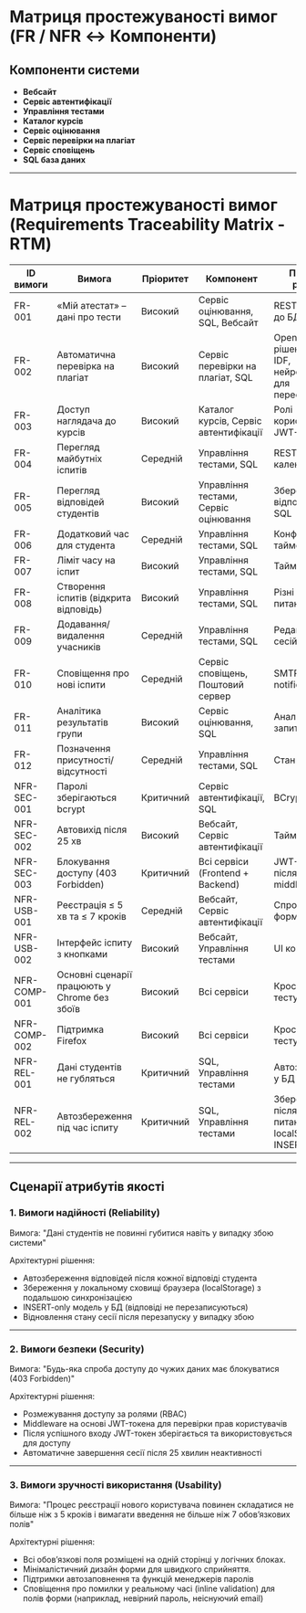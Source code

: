 # Матриця простежуваності вимог (FR / NFR ↔ Компоненти)

## Компоненти системи
- **Вебсайт**  
- **Сервіс автентифікації**  
- **Управління тестами**  
- **Каталог курсів**  
- **Сервіс оцінювання**  
- **Сервіс перевірки на плагіат**  
- **Сервіс сповіщень**  
- **SQL база даних**  

---

# Матриця простежуваності вимог (Requirements Traceability Matrix - RTM)

| ID вимоги | Вимога | Пріоритет | Компонент | Проєктне рішення | Метод верифікації |
|-----------|--------|-----------|-----------|------------------|-------------------|
| FR-001 | «Мій атестат» – дані про тести | Високий | Сервіс оцінювання, SQL, Вебсайт | REST API, запити до БД | Інтеграційні тести |
| FR-002        | Автоматична перевірка на плагіат      | Високий    | Сервіс перевірки на плагіат, SQL       | Open-source рішення: TF-IDF, нейромережа для перефразувань                                                 | Модульні тести + інтеграція     | ADR-002   |
| FR-003 | Доступ наглядача до курсів | Високий | Каталог курсів, Сервіс автентифікації | Ролі користувачів, JWT-токен | Інтеграційні тести |
| FR-004 | Перегляд майбутніх іспитів | Середній | Управління тестами, SQL | REST API, календар іспитів | Інтеграційні тести |
| FR-005 | Перегляд відповідей студентів | Високий | Управління тестами, Сервіс оцінювання | Збереження відповідей у SQL | Інтеграційні тести |
| FR-006 | Додатковий час для студента | Середній | Управління тестами, SQL | Конфігурація таймерів | E2E тест |
| FR-007 | Ліміт часу на іспит | Високий | Управління тестами, SQL | Таймер сесії | E2E тест |
| FR-008 | Створення іспитів (відкрита відповідь) | Високий | Управління тестами, SQL | Різні типи питань | Інтеграційні тести |
| FR-009 | Додавання/видалення учасників | Середній | Управління тестами, SQL | Редагування сесій | Інтеграційні тести |
| FR-010 | Сповіщення про нові іспити | Середній | Сервіс сповіщень, Поштовий сервер | SMTP, push notification | E2E тест |
| FR-011 | Аналітика результатів групи | Високий | Сервіс оцінювання, SQL | Аналітичні запити | Інтеграційні тести |
| FR-012 | Позначення присутності/відсутності | Середній | Управління тестами, SQL | Стан сесії | Інтеграційні тести |
| NFR-SEC-001 | Паролі зберігаються bcrypt | Критичний | Сервіс автентифікації, SQL | BCrypt hashing | Аудит безпеки |
| NFR-SEC-002 | Автовихід після 25 хв | Високий | Вебсайт, Сервіс автентифікації | Таймаут сесій | Інтеграційні тести |
| NFR-SEC-003   | Блокування доступу (403 Forbidden)    | Критичний  | Всі сервіси (Frontend + Backend)       | JWT-токен після входу, middleware                   | Тест безпеки                    | ADR-003   |
| NFR-USB-001 | Реєстрація ≤ 5 хв та ≤ 7 кроків   | Середній | Вебсайт, Сервіс автентифікації | Спрощена форма | Тест UX |
| NFR-USB-002 | Інтерфейс іспиту з кнопками | Високий | Вебсайт, Управління тестами | UI компоненти | Тест UX |
| NFR-COMP-001 | Основні сценарії працюють у Chrome без збоїв | Високий | Всі сервіси | Кросбраузерне тестування | E2E тести |
| NFR-COMP-002 | Підтримка Firefox | Високий | Всі сервіси | Кросбраузерне тестування | Інтеграційні тести |
| NFR-REL-001 | Дані студентів не губляться | Критичний | SQL, Управління тестами | Автозбереження у БД | Інтеграційні тести |
| NFR-REL-002   | Автозбереження під час іспиту         | Критичний  | SQL, Управління тестами                | Збереження після кожного питання в localStorage і INSERT в БД                                                                | E2E тест                        | ADR-001   |

---

## Сценарії атрибутів якості

### 1. Вимоги надійності (Reliability)

Вимога: "Дані студентів не повинні губитися навіть у випадку збою системи"  

Архітектурні рішення:
- Автозбереження відповідей після кожної відповіді студента  
- Збереження у локальному сховищі браузера (localStorage) з подальшою синхронізацією  
- INSERT-only модель у БД (відповіді не перезаписуються)  
- Відновлення стану сесії після перезапуску у випадку збою   

---

### 2. Вимоги безпеки (Security)

Вимога: "Будь-яка спроба доступу до чужих даних має блокуватися (403 Forbidden)"  

Архітектурні рішення:
- Розмежування доступу за ролями (RBAC)  
- Middleware на основі JWT-токена для перевірки прав користувачів  
- Після успішного входу JWT-токен зберігається та використовується для доступу  
- Автоматичне завершення сесії після 25 хвилин неактивності  

---

### 3. Вимоги зручності використання (Usability)

Вимога: "Процес реєстрації нового користувача повинен складатися не більше ніж з 5 кроків і вимагати введення не більше ніж 7 обов’язкових полів"  

Архітектурні рішення:
- Всі обов’язкові поля розміщені на одній сторінці у логічних блоках.
- Мінімалістичний дизайн форми для швидкого сприйняття.
- Підтримки автозаповнення та функцій менеджерів паролів  
- Сповіщення про помилки у реальному часі (inline validation) для полів форми (наприклад, невірний пароль, неіснуючий email)